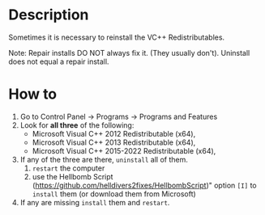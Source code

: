 # Description
Sometimes it is necessary to reinstall the VC++ Redistributables.

Note: Repair installs DO NOT always fix it. (They usually don't). Uninstall does not equal a repair install.
# How to
1. Go to Control Panel -> Programs -> Programs and Features
2. Look for **all three** of the following:
	- Microsoft Visual C++ 2012 Redistributable (x64),
	- Microsoft Visual C++ 2013 Redistributable (x64),
	- Microsoft Visual C++ 2015-2022 Redistributable (x64),
3. If any of the three are there, `uninstall` all of them.
	1. `restart` the computer
	2. use the Hellbomb Script (https://github.com/helldivers2fixes/HellbombScript)" option `[I]` to `install` them (or download them from Microsoft)
4. If any are missing `install` them and `restart`.
